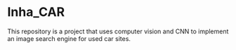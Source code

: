 # Inha_CAR
This repository is a project that uses computer vision and CNN to implement an image search engine for used car sites.
